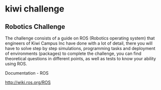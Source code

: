 # kiwi challenge
## Robotics Challenge

The challenge consists of a guide on ROS (Robotics operating system) that engineers of Kiwi Campus Inc have done with a lot of detail, there you will have to solve step by step simulations, programming tasks and deployment of environments (packages) to complete the challenge, you can find theoretical questions in different points, as well as tests to know your ability using ROS.

Documentation - ROS

http://wiki.ros.org/ROS
